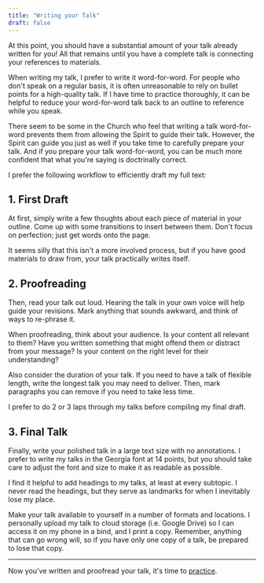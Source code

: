 ```yaml
---
title: "Writing your Talk"
draft: false
---
```


At this point, you should have a substantial amount of your talk already written for you! All that remains until you have a complete talk is connecting your references to materials.

When writing my talk, I prefer to write it word-for-word. For people who don't speak on a regular basis, it is often unreasonable to rely on bullet points for a high-quality talk. If I have time to practice thoroughly, it can be helpful to reduce your word-for-word talk back to an outline to reference while you speak.

There seem to be some in the Church who feel that writing a talk word-for-word prevents them from allowing the Spirit to guide their talk. However, the Spirit can guide you just as well if you take time to carefully prepare your talk. And if you prepare your talk word-for-word, you can be much more confident that what you're saying is doctrinally correct.

I prefer the following workflow to efficiently draft my full text:

## 1. First Draft

At first, simply write a few thoughts about each piece of material in your outline. Come up with some transitions to insert between them. Don't focus on perfection; just get words onto the page.

It seems silly that this isn't a more involved process, but if you have good materials to draw from, your talk practically writes itself.

## 2. Proofreading

Then, read your talk out loud. Hearing the talk in your own voice will help guide your revisions. Mark anything that sounds awkward, and think of ways to re-phrase it.

When proofreading, think about your audience. Is your content all relevant to them? Have you written something that might offend them or distract from your message? Is your content on the right level for their understanding?

Also consider the duration of your talk. If you need to have a talk of flexible length, write the longest talk you may need to deliver. Then, mark paragraphs you can remove if you need to take less time.

I prefer to do 2 or 3 laps through my talks before compiling my final draft.

## 3. Final Talk

Finally, write your polished talk in a large text size with no annotations. I prefer to write my talks in the Georgia font at 14 points, but you should take care to adjust the font and size to make it as readable as possible.

I find it helpful to add headings to my talks, at least at every subtopic. I never read the headings, but they serve as landmarks for when I inevitably lose my place.

Make your talk available to yourself in a number of formats and locations. I personally upload my talk to cloud storage (i.e. Google Drive) so I can access it on my phone in a bind, and I print a copy. Remember, anything that can go wrong will, so if you have only one copy of a talk, be prepared to lose that copy.

---

Now you've written and proofread your talk, it's time to [practice](/practice/).
